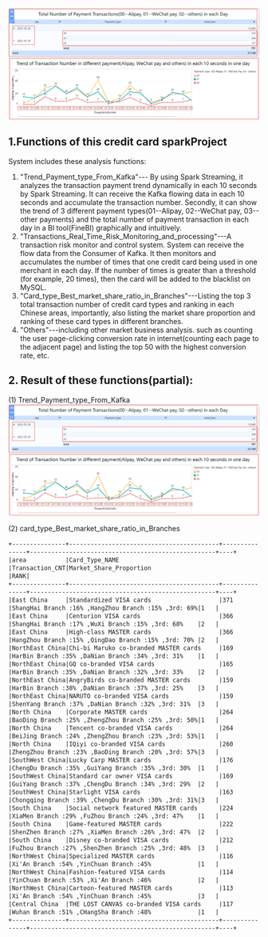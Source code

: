 ![avatar](./images/Trend_payment.png)
## 1.Functions of this credit card sparkProject
System includes these analysis functions:
1. "Trend_Payment_type_From_Kafka"--- By using Spark Streaming, it analyzes the transaction payment trend dynamically in each 10 seconds by Spark Streaming. It can receive the Kafka flowing data in each 10 seconds and accumulate the transaction number. Secondly, it can show the trend of 3 different payment types(01--Alipay, 02--WeChat pay, 03--other payments) and the total number of payment transaction in each day in a BI tool(FineBI) graphically  and intuitively.
2. "Transactions_Real_Time_Risk_Monitoring_and_processing"---A transaction risk monitor and control system. System can receive the flow data from the Consumer of Kafka. It then monitors and accumulates the number of times that one credit card being used in one merchant in each day. If the number of times is greater than a threshold (for example, 20 times), then the card will be added to the blacklist on MySQL.
3. "Card_type_Best_market_share_ratio_in_Branches"---Listing the top 3 total transaction number of credit card types and ranking in each Chinese areas, importantly, also listing the market share proportion and ranking of these card types in different branches.
4. "Others"---including other market business analysis. such as counting the user page-clicking conversion rate in internet(counting each page to the adjacent page) and listing the top 50 with the highest conversion rate, etc.


## 2. Result of these functions(partial):
(1) Trend_Payment_type_From_Kafka
![avatar](./images/Trend_payment.png)


(2) card_type_Best_market_share_ratio_in_Branches 
```
+---------------+------------------------------------------+---------------+----------------------------------------------------+----+
|area           |Card_Type_NAME                            |Transaction_CNT|Market_Share_Proportion                             |RANK|
+---------------+------------------------------------------+---------------+----------------------------------------------------+----+
|East China     |Standardized VISA cards                   |371            |ShangHai Branch :16% ,HangZhou Branch :15% ,3rd: 69%|1   |
|East China     |Centurion VISA cards                      |366            |ShangHai Branch :17% ,WuXi Branch :15% ,3rd: 68%    |2   |
|East China     |High-class MASTER cards                   |366            |HangZhou Branch :15% ,QingDao Branch :15% ,3rd: 70% |2   |
|NorthEast China|Chi-bi Maruko co-branded MASTER cards     |169            |HarBin Branch :35% ,DaNian Branch :34% ,3rd: 31%    |1   |
|NorthEast China|GQ co-branded VISA cards                  |165            |HarBin Branch :35% ,DaNian Branch :32% ,3rd: 33%    |2   |
|NorthEast China|AngryBirds co-branded MASTER cards        |159            |HarBin Branch :38% ,DaNian Branch :37% ,3rd: 25%    |3   |
|NorthEast China|NARUTO co-branded VISA cards              |159            |ShenYang Branch :37% ,DaNian Branch :32% ,3rd: 31%  |3   |
|North China    |Corporate MASTER cards                    |264            |BaoDing Branch :25% ,ZhengZhou Branch :25% ,3rd: 50%|1   |
|North China    |Tencent co-branded VISA cards             |264            |BeiJing Branch :24% ,ZhengZhou Branch :23% ,3rd: 53%|1   |
|North China    |IQiyi co-branded VISA cards               |260            |ZhengZhou Branch :23% ,BaoDing Branch :20% ,3rd: 57%|3   |
|SouthWest China|Lucky Carp MASTER cards                   |176            |ChengDu Branch :35% ,GuiYang Branch :35% ,3rd: 30%  |1   |
|SouthWest China|Standard car owner VISA cards             |169            |GuiYang Branch :37% ,ChengDu Branch :34% ,3rd: 29%  |2   |
|SouthWest China|Starlight VISA cards                      |163            |Chongqing Branch :39% ,ChengDu Branch :30% ,3rd: 31%|3   |
|South China    |Social network featured MASTER cards      |224            |XiaMen Branch :29% ,FuZhou Branch :24% ,3rd: 47%    |1   |
|South China    |Game-featured MASTER cards                |222            |ShenZhen Branch :27% ,XiaMen Branch :26% ,3rd: 47%  |2   |
|South China    |Disney co-branded VISA cards              |212            |FuZhou Branch :27% ,ShenZhen Branch :25% ,3rd: 48%  |3   |
|NorthWest China|Specialized MASTER cards                  |116            |Xi'An Branch :54% ,YinChuan Branch :45%             |1   |
|NorthWest China|Fashion-featured VISA cards               |114            |YinChuan Branch :53% ,Xi'An Branch :46%             |2   |
|NorthWest China|Cartoon-featured MASTER cards             |113            |Xi'An Branch :54% ,YinChuan Branch :45%             |3   |
|Central China  |THE LOST CANVAS co-branded VISA cards     |117            |Wuhan Branch :51% ,CHangSha Branch :48%             |1   |
+---------------+------------------------------------------+---------------+----------------------------------------------------+----+

```



